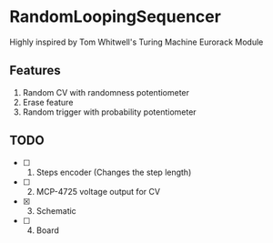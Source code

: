 # RandomLoopingSequencer
Highly inspired by Tom Whitwell's Turing Machine Eurorack Module
## Features
1. Random CV with randomness potentiometer
2. Erase feature
3. Random trigger with probability potentiometer
## TODO
- [ ] 1. Steps encoder (Changes the step length)
- [ ] 2. MCP-4725 voltage output for CV
- [x] 3. Schematic
- [ ] 4. Board
